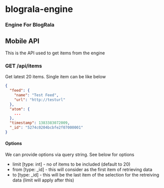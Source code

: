 blograla-engine
===============

### Engine For BlogRala

## Mobile API

This is the API used to get items from the engine

### GET /api/items

Get latest 20 items. Single item can be like below

~~~json
{
  "feed": {
    "name": "Test Feed",
    "url": "http://testurl"
  },
  "atom": {
    ...
  },
  "timestamp": 1383383072009,
  "_id": "5274c0204bcbfe2f07000001"
}
~~~

#### Options

We can provide options via query string. See below for options

* limit [type: int] - no of items to be included (default to 20)
* from [type: _id] - this will consider as the first item of retrieving data
* to [type: _id] - this will be the last item of the selection for the retreiving data (limit will apply after this)